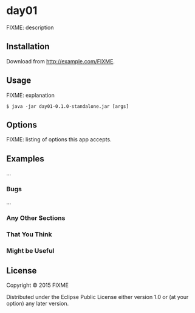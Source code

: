 # day01

FIXME: description

## Installation

Download from http://example.com/FIXME.

## Usage

FIXME: explanation

    $ java -jar day01-0.1.0-standalone.jar [args]

## Options

FIXME: listing of options this app accepts.

## Examples

...

### Bugs

...

### Any Other Sections
### That You Think
### Might be Useful

## License

Copyright © 2015 FIXME

Distributed under the Eclipse Public License either version 1.0 or (at
your option) any later version.
